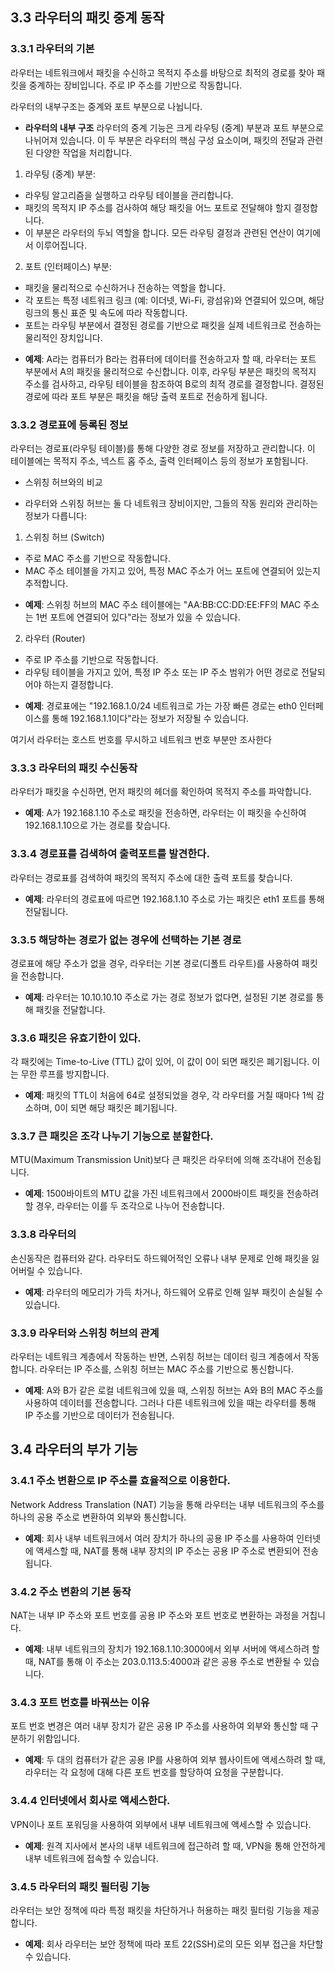## 3.3 라우터의 패킷 중계 동작

### 3.3.1 라우터의 기본
라우터는 네트워크에서 패킷을 수신하고 목적지 주소를 바탕으로 최적의 경로를 찾아 패킷을 중계하는 장비입니다. 주로 IP 주소를 기반으로 작동합니다.

라우터의 내부구조는 중계와 포트 부분으로 나뉩니다.
- **라우터의 내부 구조**
라우터의 중계 기능은 크게 라우팅 (중계) 부분과 포트 부분으로 나뉘어져 있습니다. 이 두 부분은 라우터의 핵심 구성 요소이며, 패킷의 전달과 관련된 다양한 작업을 처리합니다.

1. 라우팅 (중계) 부분:

* 라우팅 알고리즘을 실행하고 라우팅 테이블을 관리합니다.
* 패킷의 목적지 IP 주소를 검사하여 해당 패킷을 어느 포트로 전달해야 할지 결정합니다.
* 이 부분은 라우터의 두뇌 역할을 합니다. 모든 라우팅 결정과 관련된 연산이 여기에서 이루어집니다.

2. 포트 (인터페이스) 부분:

* 패킷을 물리적으로 수신하거나 전송하는 역할을 합니다.
* 각 포트는 특정 네트워크 링크 (예: 이더넷, Wi-Fi, 광섬유)와 연결되어 있으며, 해당 링크의 통신 표준 및 속도에 따라 작동합니다.
* 포트는 라우팅 부분에서 결정된 경로를 기반으로 패킷을 실제 네트워크로 전송하는 물리적인 장치입니다.

- **예제**: A라는 컴퓨터가 B라는 컴퓨터에 데이터를 전송하고자 할 때, 라우터는 포트 부분에서 A의 패킷을 물리적으로 수신합니다. 이후, 라우팅 부분은 패킷의 목적지 주소를 검사하고, 라우팅 테이블을 참조하여 B로의 최적 경로를 결정합니다. 결정된 경로에 따라 포트 부분은 패킷을 해당 출력 포트로 전송하게 됩니다.

### 3.3.2 경로표에 등록된 정보
라우터는 경로표(라우팅 테이블)를 통해 다양한 경로 정보를 저장하고 관리합니다. 이 테이블에는 목적지 주소, 넥스트 홉 주소, 출력 인터페이스 등의 정보가 포함됩니다.

* 스위칭 허브와의 비교
- 라우터와 스위칭 허브는 둘 다 네트워크 장비이지만, 그들의 작동 원리와 관리하는 정보가 다릅니다:

1. 스위칭 허브 (Switch)

* 주로 MAC 주소를 기반으로 작동합니다.
* MAC 주소 테이블을 가지고 있어, 특정 MAC 주소가 어느 포트에 연결되어 있는지 추적합니다.

- **예제**: 스위칭 허브의 MAC 주소 테이블에는 "AA:BB:CC:DD:EE:FF의 MAC 주소는 1번 포트에 연결되어 있다"라는 정보가 있을 수 있습니다.

2. 라우터 (Router)

* 주로 IP 주소를 기반으로 작동합니다.
* 라우팅 테이블을 가지고 있어, 특정 IP 주소 또는 IP 주소 범위가 어떤 경로로 전달되어야 하는지 결정합니다.

- **예제**: 경로표에는 "192.168.1.0/24 네트워크로 가는 가장 빠른 경로는 eth0 인터페이스를 통해 192.168.1.1이다"라는 정보가 저장될 수 있습니다.

여기서 라우터는 호스트 번호를 무시하고 네트워크 번호 부분만 조사한다

### 3.3.3 라우터의 패킷 수신동작
라우터가 패킷을 수신하면, 먼저 패킷의 헤더를 확인하여 목적지 주소를 파악합니다.

- **예제**: A가 192.168.1.10 주소로 패킷을 전송하면, 라우터는 이 패킷을 수신하여 192.168.1.10으로 가는 경로를 찾습니다.

### 3.3.4 경로표를 검색하여 출력포트를 발견한다.
라우터는 경로표를 검색하여 패킷의 목적지 주소에 대한 출력 포트를 찾습니다.

- **예제**: 라우터의 경로표에 따르면 192.168.1.10 주소로 가는 패킷은 eth1 포트를 통해 전달됩니다.

### 3.3.5 해당하는 경로가 없는 경우에 선택하는 기본 경로
경로표에 해당 주소가 없을 경우, 라우터는 기본 경로(디폴트 라우트)를 사용하여 패킷을 전송합니다.

- **예제**: 라우터는 10.10.10.10 주소로 가는 경로 정보가 없다면, 설정된 기본 경로를 통해 패킷을 전달합니다.

### 3.3.6 패킷은 유효기한이 있다.
각 패킷에는 Time-to-Live (TTL) 값이 있어, 이 값이 0이 되면 패킷은 폐기됩니다. 이는 무한 루프를 방지합니다.

- **예제**: 패킷의 TTL이 처음에 64로 설정되었을 경우, 각 라우터를 거칠 때마다 1씩 감소하며, 0이 되면 해당 패킷은 폐기됩니다.

### 3.3.7 큰 패킷은 조각 나누기 기능으로 분할한다.
MTU(Maximum Transmission Unit)보다 큰 패킷은 라우터에 의해 조각내어 전송됩니다.

- **예제**: 1500바이트의 MTU 값을 가진 네트워크에서 2000바이트 패킷을 전송하려 할 경우, 라우터는 이를 두 조각으로 나누어 전송합니다.

### 3.3.8 라우터의

 손신동작은 컴퓨터와 같다.
라우터도 하드웨어적인 오류나 내부 문제로 인해 패킷을 잃어버릴 수 있습니다.

- **예제**: 라우터의 메모리가 가득 차거나, 하드웨어 오류로 인해 일부 패킷이 손실될 수 있습니다.

### 3.3.9 라우터와 스위칭 허브의 관계
라우터는 네트워크 계층에서 작동하는 반면, 스위칭 허브는 데이터 링크 계층에서 작동합니다. 라우터는 IP 주소를, 스위칭 허브는 MAC 주소를 기반으로 통신합니다.

- **예제**: A와 B가 같은 로컬 네트워크에 있을 때, 스위칭 허브는 A와 B의 MAC 주소를 사용하여 데이터를 전송합니다. 그러나 다른 네트워크에 있을 때는 라우터를 통해 IP 주소를 기반으로 데이터가 전송됩니다.

## 3.4 라우터의 부가 기능

### 3.4.1 주소 변환으로 IP 주소를 효율적으로 이용한다.
Network Address Translation (NAT) 기능을 통해 라우터는 내부 네트워크의 주소를 하나의 공용 주소로 변환하여 외부와 통신합니다.

- **예제**: 회사 내부 네트워크에서 여러 장치가 하나의 공용 IP 주소를 사용하여 인터넷에 액세스할 때, NAT를 통해 내부 장치의 IP 주소는 공용 IP 주소로 변환되어 전송됩니다.

### 3.4.2 주소 변환의 기본 동작
NAT는 내부 IP 주소와 포트 번호를 공용 IP 주소와 포트 번호로 변환하는 과정을 거칩니다.

- **예제**: 내부 네트워크의 장치가 192.168.1.10:3000에서 외부 서버에 액세스하려 할 때, NAT를 통해 이 주소는 203.0.113.5:4000과 같은 공용 주소로 변환될 수 있습니다.

### 3.4.3 포트 번호를 바꿔쓰는 이유
포트 번호 변경은 여러 내부 장치가 같은 공용 IP 주소를 사용하여 외부와 통신할 때 구분하기 위함입니다.

- **예제**: 두 대의 컴퓨터가 같은 공용 IP를 사용하여 외부 웹사이트에 액세스하려 할 때, 라우터는 각 요청에 대해 다른 포트 번호를 할당하여 요청을 구분합니다.

### 3.4.4 인터넷에서 회사로 액세스한다.
VPN이나 포트 포워딩을 사용하여 외부에서 내부 네트워크에 액세스할 수 있습니다.

- **예제**: 원격 지사에서 본사의 내부 네트워크에 접근하려 할 때, VPN을 통해 안전하게 내부 네트워크에 접속할 수 있습니다.

### 3.4.5 라우터의 패킷 필터링 기능
라우터는 보안 정책에 따라 특정 패킷을 차단하거나 허용하는 패킷 필터링 기능을 제공합니다.

- **예제**: 회사 라우터는 보안 정책에 따라 포트 22(SSH)로의 모든 외부 접근을 차단할 수 있습니다.